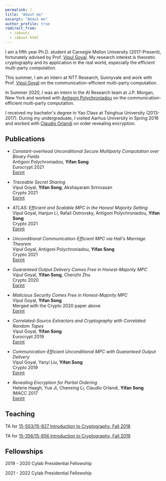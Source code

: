 ```yaml
---
permalink: /
title: "About me"
excerpt: "About me"
author_profile: true
redirect_from: 
  - /about/
  - /about.html
---
```


I am a fifth year Ph.D. student at Carnegie Mellon University (2017-Present), fortunately advised by Prof. [Vipul Goyal](https://www.cs.cmu.edu/~goyal/). My research interest is theoretic cryptography and its application in the real world, especially the efficient multi-party computation. 

This summer, I am an intern at NTT Research, Sunnyvale and work with Prof. [Vipul Goyal](https://www.cs.cmu.edu/~goyal/) on the communication-efficient multi-party computation.

In Summer 2020, I was an intern in the AI Research team at J.P. Morgan, New York and worked with [Antigoni Polychroniadou](https://antigonip.github.io) on the communication-efficient multi-party computation. 

I received my bachelor's degree in Yao Class at Tsinghua University (2013-2017). During my undergraduate, I visited Aarhus University in Spring 2016 and worked with [Claudio Orlandi](https://users-cs.au.dk/orlandi/) on order revealing encryption.

<h2 id="publications"> Publications</h2>

- *Constant-overhead Unconditional Secure Multiparty Computation over Binary Fields*   
  Antigoni Polychroniadou, **Yifan Song**   
  Eurocrypt 2021   
  [Eprint](https://eprint.iacr.org/2020/1412)

- *Traceable Secret Sharing*  
  Vipul Goyal, **Yifan Song**, Akshayaram Srinivasan   
  Crypto 2021   
  [Eprint](https://eprint.iacr.org/2021/871)
  
- *ATLAS: Efficient and Scalable MPC in the Honest Majority Setting*   
  Vipul Goyal, Hanjun Li, Rafail Ostrovsky, Antigoni Polychroniadou, **Yifan Song**   
  Crypto 2021   
  [Eprint](https://eprint.iacr.org/2021/833)
  
- *Unconditional Communication-Efficient MPC via Hall's Marriage Theorem*   
  Vipul Goyal, Antigoni Polychroniadou, **Yifan Song**   
  Crypto 2021   
  [Eprint](https://eprint.iacr.org/2021/834)

- *Guaranteed Output Delivery Comes Free in Honest-Majority MPC*   
  Vipul Goyal, **Yifan Song**, Chenzhi Zhu   
  Crypto 2020   
  [Eprint](https://eprint.iacr.org/2020/189)
  
- *Malicious Security Comes Free in Honest-Majority MPC*   
  Vipul Goyal, **Yifan Song**   
  Merged with the Crypto 2020 paper above   
  [Eprint](https://eprint.iacr.org/2020/134)
  
- *Correlated-Source Extractors and Cryptography with Correlated Random Tapes*   
  Vipul Goyal, **Yifan Song**   
  Eurocrypt 2019   
  [Eprint](https://eprint.iacr.org/2019/240)
  
- *Communication-Efficient Unconditional MPC with Guaranteed Output Delivery*   
  Vipul Goyal, Yanyi Liu, **Yifan Song**   
  Crypto 2019   
  [Eprint](https://eprint.iacr.org/2019/646)

- *Revealing Encryption for Partial Ordering*   
  Helene Haagh, Yue Ji, Chenxing Li, Claudio Orlandi, **Yifan Song**   
  IMACC 2017   
  [Eprint](https://eprint.iacr.org/2016/972)

<h2 id="teaching"> Teaching</h2>

TA for [15-503/15-827 Introduction to Cryptography, Fall 2018](https://www.cs.cmu.edu/~goyal/f18/15503.html)

TA for [15-356/15-856 Introduction to Cryptography, Fall 2019](http://www.cs.cmu.edu/~goyal/f19/15356/)

<h2 id="fellowships"> Fellowships</h2>

2019 - 2020 Cylab Presidential Fellowship

2021 - 2022 Cylab Presidential Fellowship


